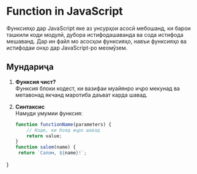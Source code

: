 # Function in JavaScript

Функсияҳо дар JavaScript яке аз унсурҳои асосӣ мебошанд, ки барои ташкили коди модулӣ, дубора истифодашаванда ва сода истифода мешаванд. Дар ин файл мо асосҳои функсияҳо, навъи функсияҳо ва истифодаи онҳо дар JavaScript-ро меомӯзем.

## Мундариҷа

1. **Функсия чист?**  
   Функсия блоки кодест, ки вазифаи муайянро иҷро мекунад ва метавонад якчанд маротиба даъват карда шавад.

2. **Синтаксис**  
   Намуди умумии функсия:
   ```javascript
   function functionName(parameters) {
       // Коде, ки бояд иҷро шавад
       return value;
   }
   function salom(name) {
    return `Салом, ${name}!`;
}